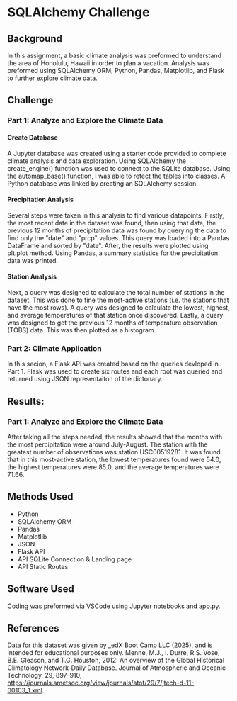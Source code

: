 # **SQLAlchemy Challenge**

## Background 
In this assignment, a basic climate analysis was preformed to understand the area of Honolulu, Hawaii in order to plan a vacation. Analysis was preformed using SQLAlchemy ORM, Python, Pandas, Matplotlib, and Flask to further explore climate data. 

## Challenge

### Part 1: Analyze and Explore the Climate Data
#### Create Database 
A Jupyter database was created using a starter code provided to complete climate analysis and data exploration. Using SQLAlchemy the create_engine() function was used to connect to the SQLite database. Using the automap_base() function, I was able to refect the tables into classes. A Python database was linked by creating an SQLAlchemy session. 

#### Precipitation Analysis 
Several steps were taken in this analysis to find various datapoints. Firstly, the most recent date in the dataset was found, then using that date, the previous 12 months of precipitation data was found by querying the data to find only the "date" and "prcp" values. This query was loaded into a Pandas DataFrame and sorted by "date". After, the results were plotted using plt.plot method. Using Pandas, a summary statistics for the precipitation data was printed. 

#### Station Analysis 
Next, a query was designed to calculate the total number of stations in the dataset. This was done to fine the most-active stations (i.e. the stations that have the most rows). A query was designed to calculate the lowest, highest, and average temperatures of that station once discovered. Lastly, a query was designed to get the previous 12 months of temperature observation (TOBS) data. This was then plotted as a histogram. 


### Part 2: Climate Application 

In this secion, a Flask API was created based on the queries devloped in Part 1. Flask was used to create six routes and each root was queried and returned using JSON representaiton of the dictonary. 

## Results: 
### Part 1: Analyze and Explore the Climate Data 
After taking all the steps needed, the results showed that the months with the most percipitation were around July-August. The station with the greatest number of observations was station USC00519281. It was found that in this most-active station, the lowest temperatures found were 54.0, the highest temperatures were 85.0, and the average temperatures were 71.66. 


## Methods Used
* Python 
* SQLAlchemy ORM 
* Pandas
* Matplotlib 
* JSON 
* Flask API 
* API SQLite Connection & Landing page
* API Static Routes

## Software Used 
Coding was preformed via VSCode using Jupyter notebooks and app.py. 


## References
Data for this dataset was given by _edX Boot Camp LLC (2025), and is intended for educational purposes only. Menne, M.J., I. Durre, R.S. Vose, B.E. Gleason, and T.G. Houston, 2012: An overview of the Global Historical Climatology Network-Daily Database. Journal of Atmospheric and Oceanic Technology, 29, 897-910, https://journals.ametsoc.org/view/journals/atot/29/7/jtech-d-11-00103_1.xml.